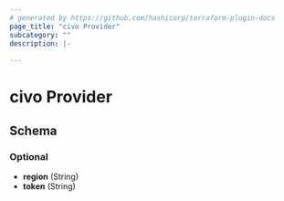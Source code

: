 ```yaml
---
# generated by https://github.com/hashicorp/terraform-plugin-docs
page_title: "civo Provider"
subcategory: ""
description: |-
  
---
```


# civo Provider





<!-- schema generated by tfplugindocs -->
## Schema

### Optional

- **region** (String)
- **token** (String)
